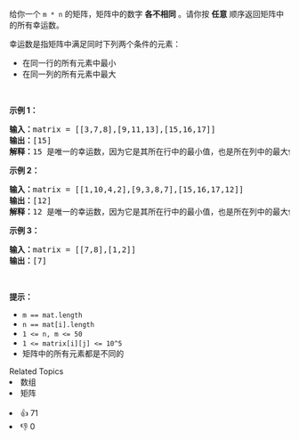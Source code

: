 <p>给你一个 <code>m * n</code> 的矩阵，矩阵中的数字 <strong>各不相同</strong> 。请你按 <strong>任意</strong> 顺序返回矩阵中的所有幸运数。</p>

<p>幸运数是指矩阵中满足同时下列两个条件的元素：</p>

<ul>
	<li>在同一行的所有元素中最小</li>
	<li>在同一列的所有元素中最大</li>
</ul>

<p>&nbsp;</p>

<p><strong>示例 1：</strong></p>

<pre><strong>输入：</strong>matrix = [[3,7,8],[9,11,13],[15,16,17]]
<strong>输出：</strong>[15]
<strong>解释：</strong>15 是唯一的幸运数，因为它是其所在行中的最小值，也是所在列中的最大值。
</pre>

<p><strong>示例 2：</strong></p>

<pre><strong>输入：</strong>matrix = [[1,10,4,2],[9,3,8,7],[15,16,17,12]]
<strong>输出：</strong>[12]
<strong>解释：</strong>12 是唯一的幸运数，因为它是其所在行中的最小值，也是所在列中的最大值。
</pre>

<p><strong>示例 3：</strong></p>

<pre><strong>输入：</strong>matrix = [[7,8],[1,2]]
<strong>输出：</strong>[7]
</pre>

<p>&nbsp;</p>

<p><strong>提示：</strong></p>

<ul>
	<li><code>m == mat.length</code></li>
	<li><code>n == mat[i].length</code></li>
	<li><code>1 &lt;= n, m &lt;= 50</code></li>
	<li><code>1 &lt;=&nbsp;matrix[i][j]&nbsp;&lt;= 10^5</code></li>
	<li>矩阵中的所有元素都是不同的</li>
</ul>
<div><div>Related Topics</div><div><li>数组</li><li>矩阵</li></div></div><br><div><li>👍 71</li><li>👎 0</li></div>